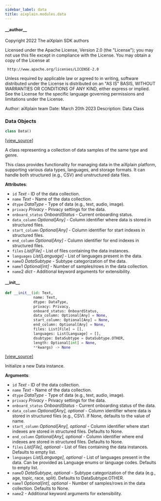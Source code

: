 ```yaml
---
sidebar_label: data
title: aixplain.modules.data
---
```


#### \_\_author\_\_

Copyright 2022 The aiXplain SDK authors

Licensed under the Apache License, Version 2.0 (the &quot;License&quot;);
you may not use this file except in compliance with the License.
You may obtain a copy of the License at

     http://www.apache.org/licenses/LICENSE-2.0

Unless required by applicable law or agreed to in writing, software
distributed under the License is distributed on an &quot;AS IS&quot; BASIS,
WITHOUT WARRANTIES OR CONDITIONS OF ANY KIND, either express or implied.
See the License for the specific language governing permissions and
limitations under the License.

Author: aiXplain team
Date: March 20th 2023
Description:
    Data Class

### Data Objects

```python
class Data()
```

[[view_source]](https://github.com/aixplain/aiXplain/blob/main/aixplain/modules/data.py#L33)

A class representing a collection of data samples of the same type and genre.

This class provides functionality for managing data in the aiXplain platform,
supporting various data types, languages, and storage formats. It can handle
both structured (e.g., CSV) and unstructured data files.

**Attributes**:

- `id` _Text_ - ID of the data collection.
- `name` _Text_ - Name of the data collection.
- `dtype` _DataType_ - Type of data (e.g., text, audio, image).
- `privacy` _Privacy_ - Privacy settings for the data.
- `onboard_status` _OnboardStatus_ - Current onboarding status.
- `data_column` _Optional[Any]_ - Column identifier where data is stored in structured files.
- `start_column` _Optional[Any]_ - Column identifier for start indexes in structured files.
- `end_column` _Optional[Any]_ - Column identifier for end indexes in structured files.
- `files` _List[File]_ - List of files containing the data instances.
- `languages` _List[Language]_ - List of languages present in the data.
- `name`0 _DataSubtype_ - Subtype categorization of the data.
- `name`1 _Optional[int]_ - Number of samples/rows in the data collection.
- `name`2 _dict_ - Additional keyword arguments for extensibility.

#### \_\_init\_\_

```python
def __init__(id: Text,
             name: Text,
             dtype: DataType,
             privacy: Privacy,
             onboard_status: OnboardStatus,
             data_column: Optional[Any] = None,
             start_column: Optional[Any] = None,
             end_column: Optional[Any] = None,
             files: List[File] = [],
             languages: List[Language] = [],
             dsubtype: DataSubtype = DataSubtype.OTHER,
             length: Optional[int] = None,
             **kwargs) -> None
```

[[view_source]](https://github.com/aixplain/aiXplain/blob/main/aixplain/modules/data.py#L56)

Initialize a new Data instance.

**Arguments**:

- `id` _Text_ - ID of the data collection.
- `name` _Text_ - Name of the data collection.
- `dtype` _DataType_ - Type of data (e.g., text, audio, image).
- `privacy` _Privacy_ - Privacy settings for the data.
- `onboard_status` _OnboardStatus_ - Current onboarding status of the data.
- `data_column` _Optional[Any], optional_ - Column identifier where data is stored in
  structured files (e.g., CSV). If None, defaults to the value of name.
- `start_column` _Optional[Any], optional_ - Column identifier where start indexes are
  stored in structured files. Defaults to None.
- `end_column` _Optional[Any], optional_ - Column identifier where end indexes are
  stored in structured files. Defaults to None.
- `files` _List[File], optional_ - List of files containing the data instances.
  Defaults to empty list.
- `languages` _List[Language], optional_ - List of languages present in the data.
  Can be provided as Language enums or language codes. Defaults to empty list.
- `name`0 _DataSubtype, optional_ - Subtype categorization of the data
  (e.g., age, topic, race, split). Defaults to DataSubtype.OTHER.
- `name`1 _Optional[int], optional_ - Number of samples/rows in the data collection.
  Defaults to None.
- `name`2 - Additional keyword arguments for extensibility.

